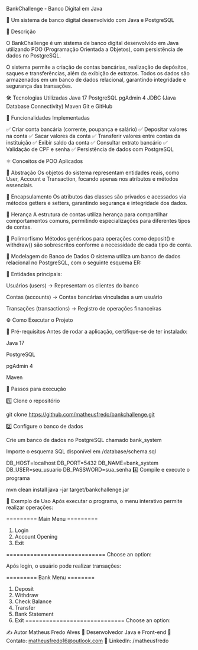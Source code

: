 BankChallenge - Banco Digital em Java

🚀 Um sistema de banco digital desenvolvido com Java e PostgreSQL

📌 Descrição

O BankChallenge é um sistema de banco digital desenvolvido em Java utilizando POO (Programação Orientada a Objetos), com persistência de dados no PostgreSQL.

O sistema permite a criação de contas bancárias, realização de depósitos, saques e transferências, além da exibição de extratos. Todos os dados são armazenados em um banco de dados relacional, garantindo integridade e segurança das transações.

🛠 Tecnologias Utilizadas
Java 17
PostgreSQL
pgAdmin 4
JDBC (Java Database Connectivity)
Maven
Git e GitHub

📌 Funcionalidades Implementadas

✅ Criar conta bancária (corrente, poupança e salário)
✅ Depositar valores na conta
✅ Sacar valores da conta
✅ Transferir valores entre contas da instituição
✅ Exibir saldo da conta
✅ Consultar extrato bancário
✅ Validação de CPF e senha
✅ Persistência de dados com PostgreSQL

⚛️ Conceitos de POO Aplicados

🔹 Abstração
Os objetos do sistema representam entidades reais, como User, Account e Transaction, focando apenas nos atributos e métodos essenciais.

🔹 Encapsulamento
Os atributos das classes são privados e acessados via métodos getters e setters, garantindo segurança e integridade dos dados.

🔹 Herança
A estrutura de contas utiliza herança para compartilhar comportamentos comuns, permitindo especializações para diferentes tipos de contas.

🔹 Polimorfismo
Métodos genéricos para operações como deposit() e withdraw() são sobrescritos conforme a necessidade de cada tipo de conta.

💾 Modelagem do Banco de Dados
O sistema utiliza um banco de dados relacional no PostgreSQL, com o seguinte esquema ER:

🔹 Entidades principais:

Usuários (users) → Representam os clientes do banco

Contas (accounts) → Contas bancárias vinculadas a um usuário

Transações (transactions) → Registro de operações financeiras

⚙️ Como Executar o Projeto

🔹 Pré-requisitos
Antes de rodar a aplicação, certifique-se de ter instalado:

Java 17

PostgreSQL

pgAdmin 4

Maven


🔹 Passos para execução

1️⃣ Clone o repositório

git clone https://github.com/matheusfredo/bankchallenge.git

2️⃣ Configure o banco de dados

Crie um banco de dados no PostgreSQL chamado bank_system

Importe o esquema SQL disponível em /database/schema.sql


DB_HOST=localhost
DB_PORT=5432
DB_NAME=bank_system
DB_USER=seu_usuario
DB_PASSWORD=sua_senha
4️⃣ Compile e execute o programa

mvn clean install
java -jar target/bankchallenge.jar

📜 Exemplo de Uso
Após executar o programa, o menu interativo permite realizar operações:

========= Main Menu =========
1. Login
2. Account Opening
0. Exit

=============================
Choose an option:

Após login, o usuário pode realizar transações:

========= Bank Menu ========
1. Deposit
2. Withdraw
3. Check Balance
4. Transfer
5. Bank Statement
0. Exit
=============================
   Choose an option:

✍️ Autor
Matheus Fredo Alves
💼 Desenvolvedor Java e Front-end
📩 Contato: matheusfredo16@outlook.com
📌 LinkedIn: /matheusfredo